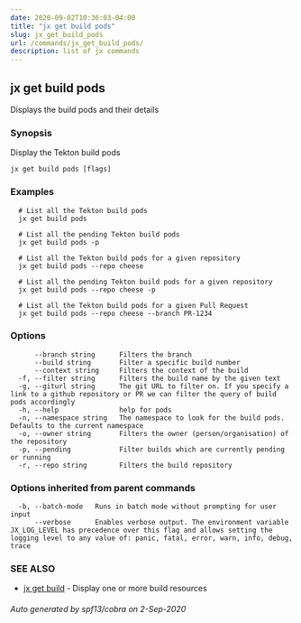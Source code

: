 ```yaml
---
date: 2020-09-02T10:36:03-04:00
title: "jx get build pods"
slug: jx_get_build_pods
url: /commands/jx_get_build_pods/
description: list of jx commands
---
```

## jx get build pods

Displays the build pods and their details

### Synopsis

Display the Tekton build pods

```
jx get build pods [flags]
```

### Examples

```
  # List all the Tekton build pods
  jx get build pods
  
  # List all the pending Tekton build pods
  jx get build pods -p
  
  # List all the Tekton build pods for a given repository
  jx get build pods --repo cheese
  
  # List all the pending Tekton build pods for a given repository
  jx get build pods --repo cheese -p
  
  # List all the Tekton build pods for a given Pull Request
  jx get build pods --repo cheese --branch PR-1234
```

### Options

```
      --branch string      Filters the branch
      --build string       Filter a specific build number
      --context string     Filters the context of the build
  -f, --filter string      Filters the build name by the given text
  -g, --giturl string      The git URL to filter on. If you specify a link to a github repository or PR we can filter the query of build pods accordingly
  -h, --help               help for pods
  -n, --namespace string   The namespace to look for the build pods. Defaults to the current namespace
  -o, --owner string       Filters the owner (person/organisation) of the repository
  -p, --pending            Filter builds which are currently pending or running
  -r, --repo string        Filters the build repository
```

### Options inherited from parent commands

```
  -b, --batch-mode   Runs in batch mode without prompting for user input
      --verbose      Enables verbose output. The environment variable JX_LOG_LEVEL has precedence over this flag and allows setting the logging level to any value of: panic, fatal, error, warn, info, debug, trace
```

### SEE ALSO

* [jx get build](/commands/jx_get_build/)	 - Display one or more build resources

###### Auto generated by spf13/cobra on 2-Sep-2020
